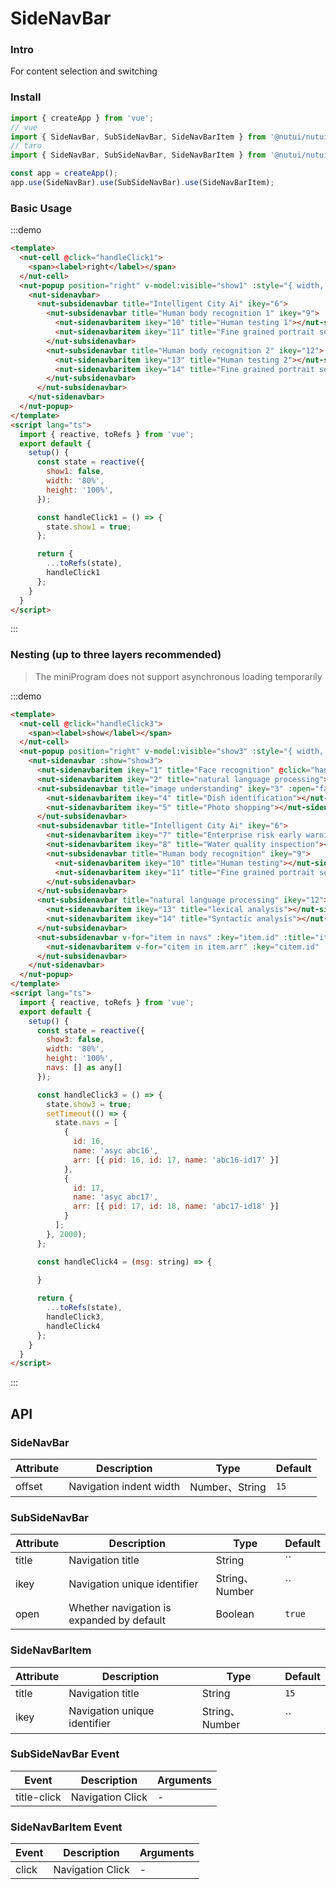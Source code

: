 # SideNavBar

### Intro

For content selection and switching

### Install

``` javascript
import { createApp } from 'vue';
// vue
import { SideNavBar, SubSideNavBar, SideNavBarItem } from '@nutui/nutui';
// taro
import { SideNavBar, SubSideNavBar, SideNavBarItem } from '@nutui/nutui-taro';

const app = createApp();
app.use(SideNavBar).use(SubSideNavBar).use(SideNavBarItem);
```

### Basic Usage

:::demo

``` html
<template>
  <nut-cell @click="handleClick1">
    <span><label>right</label></span>
  </nut-cell>
  <nut-popup position="right" v-model:visible="show1" :style="{ width, height }">
    <nut-sidenavbar>
      <nut-subsidenavbar title="Intelligent City Ai" ikey="6">
        <nut-subsidenavbar title="Human body recognition 1" ikey="9">
          <nut-sidenavbaritem ikey="10" title="Human testing 1"></nut-sidenavbaritem>
          <nut-sidenavbaritem ikey="11" title="Fine grained portrait segment 1"></nut-sidenavbaritem>
        </nut-subsidenavbar>
        <nut-subsidenavbar title="Human body recognition 2" ikey="12">
          <nut-sidenavbaritem ikey="13" title="Human testing 2"></nut-sidenavbaritem>
          <nut-sidenavbaritem ikey="14" title="Fine grained portrait segment 2"></nut-sidenavbaritem>
        </nut-subsidenavbar>
      </nut-subsidenavbar>
    </nut-sidenavbar>
  </nut-popup>
</template>
<script lang="ts">
  import { reactive, toRefs } from 'vue';
  export default {
    setup() {
      const state = reactive({
        show1: false,
        width: '80%',
        height: '100%',
      });

      const handleClick1 = () => {
        state.show1 = true;
      };

      return {
        ...toRefs(state),
        handleClick1
      };
    }
  }
</script>
```

:::

### Nesting (up to three layers recommended)
> The miniProgram does not support asynchronous loading temporarily

:::demo

``` html
<template>
  <nut-cell @click="handleClick3">
    <span><label>show</label></span>
  </nut-cell>
  <nut-popup position="right" v-model:visible="show3" :style="{ width, height }">
    <nut-sidenavbar :show="show3">
      <nut-sidenavbaritem ikey="1" title="Face recognition" @click="handleClick4('Face recognition')"></nut-sidenavbaritem>
      <nut-sidenavbaritem ikey="2" title="natural language processing"></nut-sidenavbaritem>
      <nut-subsidenavbar title="image understanding" ikey="3" :open="false">
        <nut-sidenavbaritem ikey="4" title="Dish identification"></nut-sidenavbaritem>
        <nut-sidenavbaritem ikey="5" title="Photo shopping"></nut-sidenavbaritem>
      </nut-subsidenavbar>
      <nut-subsidenavbar title="Intelligent City Ai" ikey="6">
        <nut-sidenavbaritem ikey="7" title="Enterprise risk early warning model"></nut-sidenavbaritem>
        <nut-sidenavbaritem ikey="8" title="Water quality inspection"></nut-sidenavbaritem>
        <nut-subsidenavbar title="Human body recognition" ikey="9">
          <nut-sidenavbaritem ikey="10" title="Human testing"></nut-sidenavbaritem>
          <nut-sidenavbaritem ikey="11" title="Fine grained portrait segment"></nut-sidenavbaritem>
        </nut-subsidenavbar>
      </nut-subsidenavbar>
      <nut-subsidenavbar title="natural language processing" ikey="12">
        <nut-sidenavbaritem ikey="13" title="lexical analysis"></nut-sidenavbaritem>
        <nut-sidenavbaritem ikey="14" title="Syntactic analysis"></nut-sidenavbaritem>
      </nut-subsidenavbar>
      <nut-subsidenavbar v-for="item in navs" :key="item.id" :title="item.name" :ikey="item.id">
        <nut-sidenavbaritem v-for="citem in item.arr" :key="citem.id" :title="citem.name"></nut-sidenavbaritem>
      </nut-subsidenavbar>
    </nut-sidenavbar>
  </nut-popup>
</template>
<script lang="ts">
  import { reactive, toRefs } from 'vue';
  export default {
    setup() {
      const state = reactive({
        show3: false,
        width: '80%',
        height: '100%',
        navs: [] as any[]
      });

      const handleClick3 = () => {
        state.show3 = true;
        setTimeout(() => {
          state.navs = [
            {
              id: 16,
              name: 'asyc abc16',
              arr: [{ pid: 16, id: 17, name: 'abc16-id17' }]
            },
            {
              id: 17,
              name: 'asyc abc17',
              arr: [{ pid: 17, id: 18, name: 'abc17-id18' }]
            }
          ];
        }, 2000);
      };

      const handleClick4 = (msg: string) => {
        
      }

      return {
        ...toRefs(state),
        handleClick3,
        handleClick4
      };
    }
  }
</script>
```

:::

## API

### SideNavBar

| Attribute                   | Description                                                             | Type    | Default |
|------------------------|----------------------------------------------------------------|---------|------|
| offset                 | Navigation indent width                                                    | Number、String  | `15`

### SubSideNavBar

| Attribute                   | Description                                                             | Type    | Default |
|------------------------|----------------------------------------------------------------|---------|------|
| title                 | Navigation title                                                    | String  | ``
| ikey                 | Navigation unique identifier                                                    | String、Number  | ``
| open                 | Whether navigation is expanded by default                                                    | Boolean  | `true`

### SideNavBarItem

| Attribute                   | Description                                                             | Type    | Default |
|------------------------|----------------------------------------------------------------|---------|------|
| title                 | Navigation title                                                    | String  | `15`
| ikey                 | Navigation unique identifier                                                    | String、Number  | ``


### SubSideNavBar Event

| Event  | Description     | Arguments    |
|-------|----------|-------------|
| title-click | Navigation Click | - |

### SideNavBarItem Event

| Event  | Description     | Arguments    |
|-------|----------|-------------|
| click | Navigation Click | - |


